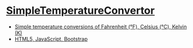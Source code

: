 # <a href="https://sujitphadtare.github.io/tempconv">SimpleTemperatureConvertor
- Simple temperature conversions of Fahrenheit (°F), Celsius (°C), Kelvin (K)
- HTML5, JavaScript, Bootstrap <br>
<!-- https://sujitphadtare.github.io/tempconv -->
